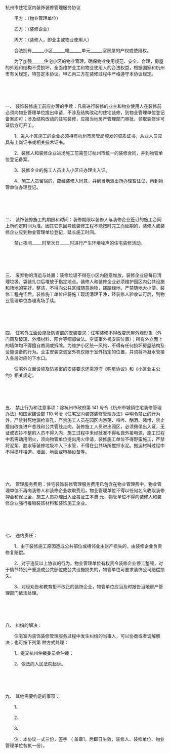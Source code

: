 



杭州市住宅室内装饰装修管理服务协议



 

　　甲方：（物业管理单位）

　　乙方：（装修企业）

　　丙方：（装修人，即业主或物业使用人）

　　合法拥有______小区______幢______单元______室房屋的产权或使用权。　　

　　为了加强______住宅小区的物业管理，确保物业使用规范、安全、合理，房屋的外观和结构不受损坏，全面维护业主和物业使用人的合法权益，根据国家和杭州市有关规定，特签定本协议。甲乙丙三方在装修过程中严格遵守本协议规定。

　　

　　

一、
装饰装修施工前应办理的手续：凡需进行装修的业主和物业使用人在装修前必须向物业管理单位提出申请，不涉及结构改动的住宅装修，到物业管理单位登记备案即可；涉及结构改动的住宅装修，应报当地房产管理部门审批，领取装修许可证后方可开工。

　　1、进入小区施工的企业必须持有杭州市房管局颁发的资质证书，从业人员应具有上岗证书或相关技术证书。

　　2、装修人和装修企业进场施工前需签订杭州市统一的装修合同，并到物管单位登记备案。

　　3、装修企业的施工人员出入小区应办理出入证。

　　4、施工人员留宿的，应经装修人同意，并到当地派出所办理暂住证，再到物管单位办理登记。

　　

　　

二、
装饰装修施工的期限和时间：装修期限以装修人与装修企业签订的施工合同上所约定时间为准。因其它原因导致装修工程不能按时完工而延期的，装修人或装修企业应到物业管理单位登记，延长施工时间。

　　禁止夜间_____时至次日_____时进行产生环境噪声的住宅装修活动。

　　

　　

三、
废弃物的清运与处置：装修垃圾不得在小区内随意堆放，装修企业应每日清理垃圾，袋装扎口后堆放于指定地点。装修人和装修企业必须维护园区内公共设施和场地的完好、整洁，不得向公共区域随意抛物，践踏绿地，严禁随地大小便。装修工程完毕后，装修施工单位应将施工现场清理干净，经装修人验收认可后，到物业管理单位办理离场手续。

　　

　　

四、
住宅外立面设施及防盗窗的安装要求：住宅装修不得改变房屋外观形象（外门窗及玻璃、外墙材料、阳台等细部做法、空调室外机安装位置）；所有外立面上的墙体均不得擅自凿洞或拆除。为维护小区统一风格，不得有任何损坏房屋结构及设施设备的行为。业主安装空调室外机仅限于室外指定的位置，并须将冷凝水管接入各层对应的下水口。

　　住宅外立面设施及防盗窗的安装要求还需遵守《购房协议》和《小区业主公约》相关规定。

　　

　　

五、
禁止行为和注意事项：除杭州市政府第 141 号令《杭州市城镇住宅装修管理办法》和国家建设部 110 号令《住宅室内装饰装修管理办法》中明令禁止的行为外，严禁封死地漏检查孔，严禁施工人员在园区内游荡、喧哗、酗酒、赌博，禁止擅自改变进户总线和公共管线走向。装修施工人员进出园区，必须佩带出入证，无证或衣衫不整的人员不得入内，施工过程中未经批准不得私自外接电源，施工过程中若需动用明火，须向物管单位提出用火申请，装修施工单位不得野蛮施工，严禁将泥浆、胶水等装修垃圾冲入下水管，不得在公共场所搅拌水泥。搬运材料过程中不得损坏楼道、墙面、地面或电梯设备等。

　　

　　

六、
管理服务费用：住宅装饰装修管理服务费用已包含在物业管理费中，物业管理单位不再向装修人和装修企业收取费用，物业管理单位不得以任何名义收取装修押金和保证金，施工人员办理出入证每证工本费 元，物管单位不得向装修人和装修企业强行推销装饰材料和装饰施工企业。

　　

　　

七、
违约责任：

　　1、由于装修施工原因造成公共部位或相邻业主财产损失的，由装修企业负责修复赔偿。

　　2、对于违反以上协议的行为，物业管理单位有权责令装修企业停工整顿，对于情节特别严重造成公共部位或公共设施损失的，物管单位可要求装饰公司赔偿损失。

　　3、对经劝告和教育拒不改正的装饰企业，物管单位应当及时报告当地房产管理部门依法处理。

　　

　　

八、
纠纷的解决：

　　住宅室内装饰装修管理服务过程中发生纠纷的当事人，可以协商或者调解解决；也可按下列第 种方式处理：

　　1、提交杭州仲裁委员会仲裁；

　　2、依法向人民法院起诉。

　　

　　

九、
其他需要约定的事项：

　　1、

　　2、

　　3、

　　注：本协议一式三份，签字 （ 盖章1，后即日生效，装修人、装修单位、物业管理单位各执一份）。

　　